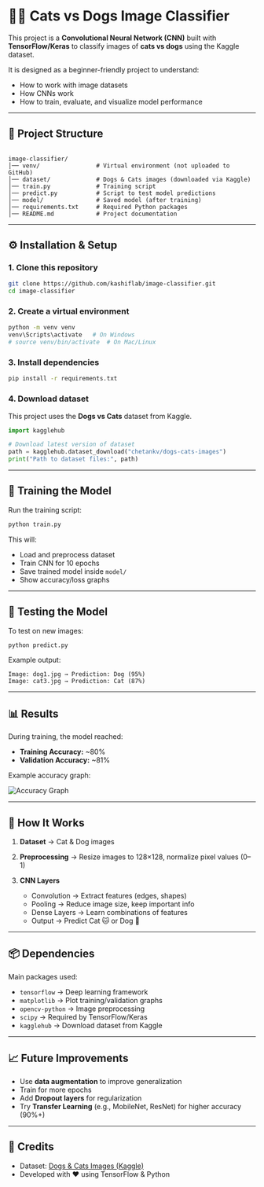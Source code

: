 # 🐶🐱 Cats vs Dogs Image Classifier

This project is a **Convolutional Neural Network (CNN)** built with **TensorFlow/Keras** to classify images of **cats vs dogs** using the Kaggle dataset.  

It is designed as a beginner-friendly project to understand:
- How to work with image datasets
- How CNNs work
- How to train, evaluate, and visualize model performance

---

## 📂 Project Structure
```

image-classifier/
│── venv/                # Virtual environment (not uploaded to GitHub)
│── dataset/             # Dogs & Cats images (downloaded via Kaggle)
│── train.py             # Training script
│── predict.py           # Script to test model predictions
│── model/               # Saved model (after training)
│── requirements.txt     # Required Python packages
│── README.md            # Project documentation

````

---

## ⚙️ Installation & Setup

### 1. Clone this repository
```bash
git clone https://github.com/kashiflab/image-classifier.git
cd image-classifier
````

### 2. Create a virtual environment

```bash
python -m venv venv
venv\Scripts\activate   # On Windows
# source venv/bin/activate  # On Mac/Linux
```

### 3. Install dependencies

```bash
pip install -r requirements.txt
```

### 4. Download dataset

This project uses the **Dogs vs Cats** dataset from Kaggle.

```python
import kagglehub

# Download latest version of dataset
path = kagglehub.dataset_download("chetankv/dogs-cats-images")
print("Path to dataset files:", path)
```

---

## 🚀 Training the Model

Run the training script:

```bash
python train.py
```

This will:

* Load and preprocess dataset
* Train CNN for 10 epochs
* Save trained model inside `model/`
* Show accuracy/loss graphs

---

## 🔎 Testing the Model

To test on new images:

```bash
python predict.py
```

Example output:

```
Image: dog1.jpg → Prediction: Dog (95%)
Image: cat3.jpg → Prediction: Cat (87%)
```

---

## 📊 Results

During training, the model reached:

* **Training Accuracy:** ~80%
* **Validation Accuracy:** ~81%

Example accuracy graph:

![Accuracy Graph](accuracy.png)

---

## 🧠 How It Works

1. **Dataset** → Cat & Dog images
2. **Preprocessing** → Resize images to 128×128, normalize pixel values (0–1)
3. **CNN Layers**

   * Convolution → Extract features (edges, shapes)
   * Pooling → Reduce image size, keep important info
   * Dense Layers → Learn combinations of features
   * Output → Predict Cat 🐱 or Dog 🐶

---

## 📦 Dependencies

Main packages used:

* `tensorflow` → Deep learning framework
* `matplotlib` → Plot training/validation graphs
* `opencv-python` → Image preprocessing
* `scipy` → Required by TensorFlow/Keras
* `kagglehub` → Download dataset from Kaggle

---

## 📈 Future Improvements

* Use **data augmentation** to improve generalization
* Train for more epochs
* Add **Dropout layers** for regularization
* Try **Transfer Learning** (e.g., MobileNet, ResNet) for higher accuracy (90%+)

---

## 🙌 Credits

* Dataset: [Dogs & Cats Images (Kaggle)](https://www.kaggle.com/datasets/chetankv/dogs-cats-images)
* Developed with ❤️ using TensorFlow & Python
